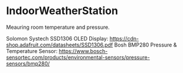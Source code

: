 # IndoorWeatherStation
Meauring room temperature and pressure.

Solomon Systech SSD1306 OLED Display: https://cdn-shop.adafruit.com/datasheets/SSD1306.pdf
Bosh BMP280 Pressure & Temperature Sensor: https://www.bosch-sensortec.com/products/environmental-sensors/pressure-sensors/bmp280/
